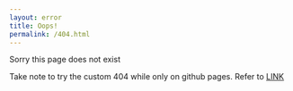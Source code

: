 ```yaml
---
layout: error
title: Oops!
permalink: /404.html
---
```


<p>Sorry this page does not exist</p>
<p>Take note to try the custom 404 while only on github pages. Refer to <a href="http://yizeng.me/2013/05/26/create-a-custom-jekyll-404-page/">LINK</a></p>
